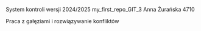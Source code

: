 System kontroli wersji 2024/2025
my_first_repo_GIT_3
Anna Żurańska  4710

Praca z gałęziami i rozwiązywanie konfliktów